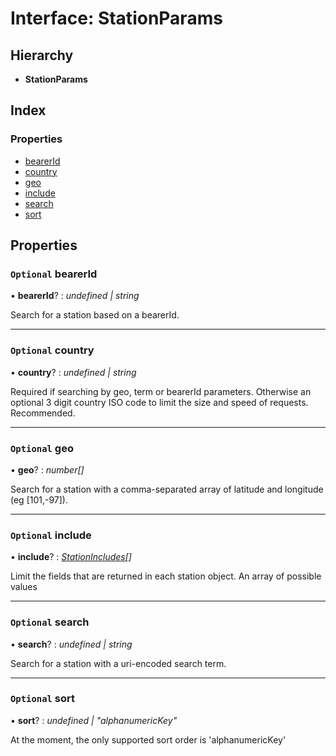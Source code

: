 # Interface: StationParams

## Hierarchy

-   **StationParams**

## Index

### Properties

-   [bearerId](stationparams.md#optional-bearerid)
-   [country](stationparams.md#optional-country)
-   [geo](stationparams.md#optional-geo)
-   [include](stationparams.md#optional-include)
-   [search](stationparams.md#optional-search)
-   [sort](stationparams.md#optional-sort)

## Properties

### `Optional` bearerId

• **bearerId**? : _undefined | string_

Search for a station based on a bearerId.

---

### `Optional` country

• **country**? : _undefined | string_

Required if searching by geo, term or bearerId parameters. Otherwise an optional
3 digit country ISO code to limit the size and speed of requests. Recommended.

---

### `Optional` geo

• **geo**? : _number[]_

Search for a station with a comma-separated array of latitude and longitude (eg
\[101,-97]).

---

### `Optional` include

• **include**? : _[StationIncludes](../globals.md#stationincludes)[]_

Limit the fields that are returned in each station object. An array of possible
values

---

### `Optional` search

• **search**? : _undefined | string_

Search for a station with a uri-encoded search term.

---

### `Optional` sort

• **sort**? : _undefined | "alphanumericKey"_

At the moment, the only supported sort order is 'alphanumericKey'
